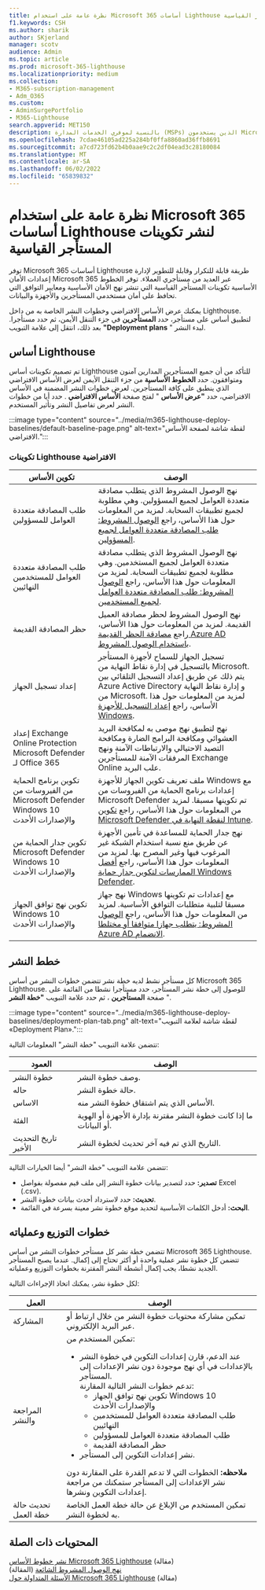 ```yaml
---
title: نظرة عامة على استخدام Microsoft 365 أساسات Lighthouse لنشر تكوينات المستأجر القياسية
f1.keywords: CSH
ms.author: sharik
author: SKjerland
manager: scotv
audience: Admin
ms.topic: article
ms.prod: microsoft-365-lighthouse
ms.localizationpriority: medium
ms.collection:
- M365-subscription-management
- Adm_O365
ms.custom:
- AdminSurgePortfolio
- M365-Lighthouse
search.appverid: MET150
description: بالنسبة لموفري الخدمات المدارة (MSPs) الذين يستخدمون Microsoft 365 Lighthouse، تعرف على كيفية استخدام الخطوط الأساسية لنشر تكوينات المستأجر القياسية.
ms.openlocfilehash: 7cdae46105ad225a284bf0ffa8860ad36ffb8691
ms.sourcegitcommit: a7cd723fd62b4b0aae9c2c2df04ead3c28180084
ms.translationtype: MT
ms.contentlocale: ar-SA
ms.lasthandoff: 06/02/2022
ms.locfileid: "65839832"
---
```

# <a name="overview-of-using-microsoft-365-lighthouse-baselines-to-deploy-standard-tenant-configurations"></a>نظرة عامة على استخدام Microsoft 365 أساسات Lighthouse لنشر تكوينات المستأجر القياسية 

توفر Microsoft 365 أساسات Lighthouse طريقة قابلة للتكرار وقابلة للتطوير لإدارة إعدادات الأمان Microsoft 365 عبر العديد من مستأجري العملاء. توفر الخطوط الأساسية تكوينات المستأجر القياسية التي تنشر نهج الأمان الأساسية ومعايير التوافق التي تحافظ على أمان مستخدمي المستأجرين والأجهزة والبيانات.

يمكنك عرض الأساس الافتراضي وخطوات النشر الخاصة به من داخل Lighthouse. لتطبيق أساس على مستأجر، حدد **المستأجرين** في جزء التنقل الأيمن، ثم حدد مستأجرا. بعد ذلك، انتقل إلى علامة التبويب **"Deployment plans** " لبدء النشر.

## <a name="lighthouse-baseline"></a>أساس Lighthouse

تم تصميم تكوينات أساس Lighthouse للتأكد من أن جميع المستأجرين المدارين آمنون ومتوافقون. حدد **الخطوط الأساسية** من جزء التنقل الأيمن لعرض الأساس الافتراضي الذي ينطبق على كافة المستأجرين.  لعرض خطوات النشر المضمنة في الأساس الافتراضي، حدد **"عرض الأساس** " لفتح صفحة **الأساس الافتراضي** . حدد أيا من خطوات النشر لعرض تفاصيل النشر وتأثير المستخدم.

:::image type="content" source="../media/m365-lighthouse-deploy-baselines/default-baseline-page.png" alt-text="لقطة شاشة لصفحة الأساس الافتراضي.":::

### <a name="default-lighthouse-configurations"></a>تكوينات Lighthouse الافتراضية

| تكوين الأساس | الوصف |
|--|--|
| طلب المصادقة متعددة العوامل للمسؤولين | نهج الوصول المشروط الذي يتطلب مصادقة متعددة العوامل لجميع المسؤولين. وهي مطلوبة لجميع تطبيقات السحابة. لمزيد من المعلومات حول هذا الأساس، راجع [الوصول المشروط: طلب المصادقة متعددة العوامل لجميع المسؤولين](/azure/active-directory/conditional-access/howto-conditional-access-policy-admin-mfa).|
| طلب المصادقة متعددة العوامل للمستخدمين النهائيين | نهج الوصول المشروط الذي يتطلب مصادقة متعددة العوامل لجميع المستخدمين.  وهي مطلوبة لجميع تطبيقات السحابة. لمزيد من المعلومات حول هذا الأساس، راجع [الوصول المشروط: طلب المصادقة متعددة العوامل لجميع المستخدمين](/azure/active-directory/conditional-access/howto-conditional-access-policy-all-users-mfa). |
| حظر المصادقة القديمة | نهج الوصول المشروط لحظر مصادقة العميل القديمة. لمزيد من المعلومات حول هذا الأساس، راجع [مصادقة الحظر القديمة Azure AD باستخدام الوصول المشروط](/azure/active-directory/conditional-access/block-legacy-authentication).|
| إعداد تسجيل الجهاز | تسجيل الجهاز للسماح لأجهزة المستأجر بالتسجيل في إدارة نقاط النهاية من Microsoft. يتم ذلك عن طريق إعداد التسجيل التلقائي بين Azure Active Directory و إدارة نقاط النهاية من Microsoft. لمزيد من المعلومات حول هذا الأساس، راجع [إعداد التسجيل للأجهزة Windows](/mem/intune/enrollment/windows-enroll). |
| إعداد Exchange Online Protection Microsoft Defender لـ Office 365 | نهج لتطبيق نهج موصى به لمكافحة البريد العشوائي ومكافحة البرامج الضارة ومكافحة التصيد الاحتيالي والارتباطات الآمنة ونهج المرفقات الآمنة للمستأجرين Exchange Online علب البريد. |
| تكوين برنامج الحماية من الفيروسات من Microsoft Defender Windows 10 والإصدارات الأحدث | ملف تعريف تكوين الجهاز للأجهزة Windows مع إعدادات برنامج الحماية من الفيروسات من Microsoft Defender تم تكوينها مسبقا. لمزيد من المعلومات حول هذا الأساس، راجع [تكوين Microsoft Defender لنقطة النهاية في Intune](/mem/intune/protect/advanced-threat-protection-configure).|
| تكوين جدار الحماية من Microsoft Defender Windows 10 والإصدارات الأحدث | نهج جدار الحماية للمساعدة في تأمين الأجهزة عن طريق منع نسبة استخدام الشبكة غير المرغوب فيها وغير المصرح بها. لمزيد من المعلومات حول هذا الأساس، راجع [أفضل الممارسات لتكوين جدار حماية Windows Defender](/windows/security/threat-protection/windows-firewall/best-practices-configuring).  |
| تكوين نهج توافق الجهاز Windows 10 والإصدارات الأحدث | نهج جهاز Windows مع إعدادات تم تكوينها مسبقا لتلبية متطلبات التوافق الأساسية. لمزيد من المعلومات حول هذا الأساس، راجع [الوصول المشروط: يتطلب جهازا متوافقا أو مختلطا Azure AD الانضمام](/azure/active-directory/conditional-access/howto-conditional-access-policy-compliant-device). |

## <a name="deployment-plans"></a>خطط النشر

كل مستأجر نشط لديه خطة نشر تتضمن خطوات النشر من أساس Microsoft 365 Lighthouse. للوصول إلى خطة نشر المستأجر، حدد مستأجرا نشطا من القائمة على صفحة **المستأجرين** ، ثم حدد علامة التبويب **"خطة النشر** ".

:::image type="content" source="../media/m365-lighthouse-deploy-baselines/deployment-plan-tab.png" alt-text="لقطة شاشة لعلامة التبويب «Deployment Plan».":::

تتضمن علامة التبويب "خطة النشر" المعلومات التالية:


|العمود  |الوصف  |
|---------|---------|
|خطوة النشر     |  وصف خطوة النشر.       |
|حاله     |حالة خطوة النشر.         |
|الاساس     |الأساس الذي يتم اشتقاق خطوة النشر منه.         |
|الفئة     | ما إذا كانت خطوة النشر مقترنة بإدارة الأجهزة أو الهوية أو البيانات.        |
|تاريخ التحديث الأخير    | التاريخ الذي تم فيه آخر تحديث لخطوة النشر.        |


تتضمن علامة التبويب "خطة النشر" أيضا الخيارات التالية:

- **تصدير:** حدد لتصدير بيانات خطوة النشر إلى ملف قيم مفصولة بفواصل Excel (.csv).
- **تحديث:** حدد لاسترداد أحدث بيانات خطوة النشر.
- **البحث:** أدخل الكلمات الأساسية لتحديد موقع خطوة نشر معينة بسرعة في القائمة.

## <a name="deployment-steps-and-processes"></a>خطوات التوزيع وعملياته

تتضمن خطة نشر كل مستأجر خطوات النشر من أساس Microsoft 365 Lighthouse. تتضمن كل خطوة نشر عملية واحدة أو أكثر تحتاج إلى إكمال. عندما يصبح المستأجر الجديد نشطا، يجب إكمال أنشطة النشر المقترنة بخطوات التوزيع وعملياته.

لكل خطوة نشر، يمكنك اتخاذ الإجراءات التالية:

|العمل  |الوصف  |
|---------|---------|
| المشاركة    |  تمكين مشاركة محتويات خطوة النشر من خلال ارتباط أو عبر البريد الإلكتروني.    |
| المراجعة والنشر    |  تمكين المستخدم من: <ul><li>عند الدعم، قارن إعدادات التكوين في خطوة النشر بالإعدادات في أي نهج موجودة دون نشر الإعدادات إلى المستأجر.<br>تدعم خطوات النشر التالية المقارنة:</br><ul><li>تكوين نهج توافق الجهاز Windows 10 والإصدارات الأحدث</li><li>طلب المصادقة متعددة العوامل للمستخدمين النهائيين</li><li>طلب المصادقة متعددة العوامل للمسؤولين</li><li>حظر المصادقة القديمة</li></ul></li> <li>نشر إعدادات التكوين إلى المستأجر.</li></ul>**ملاحظه:** الخطوات التي لا تدعم القدرة على المقارنة دون نشر الإعدادات إلى المستأجر ستمكنك من مراجعة إعدادات التكوين ونشرها.|
| تحديث حالة خطة العمل    |  تمكين المستخدم من الإبلاغ عن حالة خطة العمل الخاصة به لخطوة النشر.      |

## <a name="related-content"></a>المحتويات ذات الصلة

[نشر خطوط الأساس Microsoft 365 Lighthouse](m365-lighthouse-deploy-baselines.md) (مقالة)\
[نهج الوصول المشروط الشائعة](/azure/active-directory/conditional-access/concept-conditional-access-policy-common) (المقالة)\
[الأسئلة المتداولة حول Microsoft 365 Lighthouse](m365-lighthouse-faq.yml) (مقالة)
